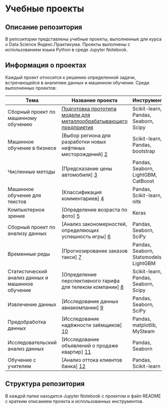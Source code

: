 # Учебные проекты 

## Описание репозитория 

В репозитории представлены учебные проекты, выполненные для курса о Data Science Яндекс.Практикума. Проекты выполнены с использованием языка Python в среде Jupyter Notebook.

## Информация о проектах

Каждый проект относится к решению определенной задачи, встречающейся в аналитике данных и машинном обучении. Среди выполненных проектов:


|Тема   |Название проекта   |Инструменты   |
|---|---|---|
|Сборный проект по машинному обучению   |[Подготовка прототипа модели для металлообрабатывающего предприятия] |Scikit-learn, Pandas, Seaborn, Scipy|
|Машинное обучение в бизнесе   |[Выбор региона для разработки новых нефтяных месторождений] [2] |Scikit-learn, Pandas, bootstrap |
|Численные методы   |[Предсказание цены автомобиля] [3] |Pandas, Seaborn, LightGBM, CatBoost    |
|Машинное обучение для текстов   |   [Классификация комментариев] [4]|Pandas, Scikit-learn, nltk   |
|Компьютерное зрение   |[Определение возраста по фото] [5]   |Keras   |
|Сборный проект по анализу данных   |[Анализ закономерностей, определяющих успешность игры] [6]   |Pandas, Seaborn, SciPy   |
|Временные ряды   |[Прогнозирование заказов такси] [7]   |Pandas, Seaborn, Statsmodels, LightGBM   |
|Статистический анализ данных и машинное обучение   |[Определение перспективного тарифа для телеком компании] [8]   |Scikit-learn, Pandas, Seaborn, Scipy   |
|Извлечение данных   |[Исследование данных авиакомпании] [9]    |Pandas, Seaborn, SciPy   |
|Предобработка данных   |[Исследование надёжности заёмщиков] [10]   |Pandas, matplotlib, MySteam   |
|Исследовательский анализ данных   |[Исследование объявлений о продаже квартир] [11]   |Pandas, Seaborn   |
|Обучение с учителем   |[Анализ оттока клиентов банка] [12]   |Pandas, Scikit-learn   |

  [Подготовка прототипа модели для металлообрабатывающего предприятия]: https://github.com/VadRad/educational-projects/tree/master/Подготовка%20прототипа%20модели%20для%20металлообрабатывающего%20предприятия        "Сборный проект по машинному обучению"
  [2]: https://github.com/VadRad/educational-projects/tree/master/Выбор%20региона%20для%20разработки%20новых%20нефтяных%20месторождений  "Машинное обучение в бизнесе"
  [3]: https://github.com/VadRad/educational-projects/tree/master/Предсказание%20цены%20автомобиля    "Численные методы"
  [4]: https://github.com/VadRad/educational-projects/tree/master/Классификация%20комментариев        "Машинное обучение для текстов"
  [5]: https://github.com/VadRad/educational-projects/tree/master/Определение%20возраста%20по%20фото  "Компьютерное зрение"
  [6]: https://github.com/VadRad/educational-projects/tree/master/Анализ%20закономерностей%2C%20определяющих%20успешность%20игры    "Сборный проект по анализу данных"  
  [7]: https://github.com/VadRad/educational-projects/tree/master/Прогнозирование%20заказов%20такси        "Временные ряды"
  [8]: https://github.com/VadRad/educational-projects/tree/master/Определение%20перспективного%20тарифа%20для%20телеком%20компании  "Статистический анализ данных и машинное обучение"
  [9]: https://github.com/VadRad/educational-projects/tree/master/Исследование%20данных%20авиакомпании    "Извлечение данных"
  [10]: https://github.com/VadRad/educational-projects/tree/master/Исследование%20надёжности%20заёмщиков        "Предобработка данных"
  [11]: https://github.com/VadRad/educational-projects/tree/master/Исследование%20объявлений%20о%20продаже%20квартир  "Исследовательский анализ данных"
  [12]: https://github.com/VadRad/educational-projects/tree/master/Анализ%20оттока%20клиентов%20банка   "Обучение с учителем"
  
## Структура репозитория

В каждой папке находится Jupyter Notebook с проектом и файл README с кратким описанием проекта и использованных инструментов.